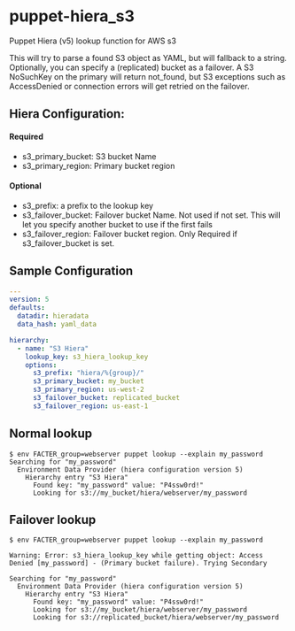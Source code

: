 # puppet-hiera_s3
Puppet Hiera (v5) lookup function for AWS s3

This will try to parse a found S3 object as YAML, but will fallback to a string. Optionally, you can specify a (replicated) bucket as a failover. A S3 NoSuchKey on the primary will return not_found, but S3 exceptions such as AccessDenied or connection errors will get retried on the failover.


## Hiera Configuration:

#### Required
 - s3_primary_bucket: S3 bucket Name
 - s3_primary_region: Primary bucket region

#### Optional
 - s3_prefix: a prefix to the lookup key
 - s3_failover_bucket: Failover bucket Name. Not used if not set. This will let you specify another bucket to use if the first fails
 - s3_failover_region: Failover bucket region. Only Required if s3_failover_bucket is set.


## Sample Configuration
```yaml
---
version: 5
defaults:  
  datadir: hieradata
  data_hash: yaml_data

hierarchy:
  - name: "S3 Hiera"
    lookup_key: s3_hiera_lookup_key
    options:
      s3_prefix: "hiera/%{group}/"
      s3_primary_bucket: my_bucket
      s3_primary_region: us-west-2
      s3_failover_bucket: replicated_bucket
      s3_failover_region: us-east-1

```

## Normal lookup
```
$ env FACTER_group=webserver puppet lookup --explain my_password
Searching for "my_password"
  Environment Data Provider (hiera configuration version 5)
    Hierarchy entry "S3 Hiera"
      Found key: "my_password" value: "P4ssw0rd!"
      Looking for s3://my_bucket/hiera/webserver/my_password

```

## Failover lookup
```
$ env FACTER_group=webserver puppet lookup --explain my_password

Warning: Error: s3_hiera_lookup_key while getting object: Access
Denied [my_password] - (Primary bucket failure). Trying Secondary

Searching for "my_password"
  Environment Data Provider (hiera configuration version 5)
    Hierarchy entry "S3 Hiera"
      Found key: "my_password" value: "P4ssw0rd!"
      Looking for s3://my_bucket/hiera/webserver/my_password
      Looking for s3://replicated_bucket/hiera/webserver/my_password
```
